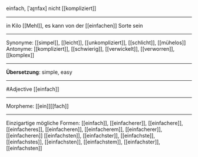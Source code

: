einfach, [ˈaɪ̯nfax]
nicht [[kompliziert]]

---
in Kilo [[Mehl]], es kann von der [[einfachen]] Sorte sein

---
Synonyme: 
[[simpel]], [[leicht]], [[unkompliziert]], [[schlicht]], [[mühelos]]
Antonyme:
[[kompliziert]], [[schwierig]], [[verwickelt]], [[verworren]], [[komplex]]

---
**Übersetzung**:
simple, easy

---
#Adjective [[einfach]]

---
Morpheme:
[[ein]][[fach]]

---


Einzigartige mögliche Formen: 
[[einfach]], [[einfacherer]], [[einfachere]], [[einfacheres]], [[einfacheren]], [[einfacherem]], [[einfacherer]], [[einfacheren]]
[[einfachsten]], [[einfachster]], [[einfachste]], [[einfachstes]], [[einfachsten]], [[einfachstem]], [[einfachster]], [[einfachsten]]